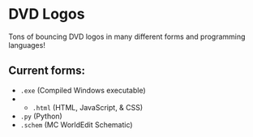 # DVD Logos
Tons of bouncing DVD logos in many different forms and programming languages!

## Current forms:
- `.exe` (Compiled Windows executable)
- - `.html` (HTML, JavaScript, & CSS)
- `.py` (Python)
- `.schem` (MC WorldEdit Schematic)
